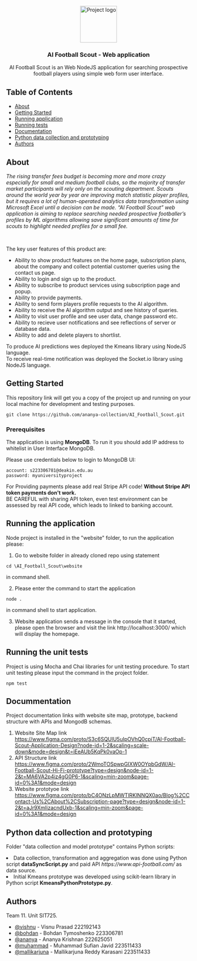 <p align="center">
 <img class="circle responsive-img" width=100px height=100px src="./website/views/images/project logo.jpg" alt="Project logo"></a>
</p>

<h3 align="center">AI Football Scout - Web application </h3>

<p align="center"> AI Football Scout is an Web NodeJS application for searching prospective football players using
simple web form user interface. 
    <br> 
</p>

## Table of Contents

- [About](#about)
- [Getting Started](#getting_started)
- [Running application](#run)
- [Running tests](#tests)
- [Documentation](#documentation)
- [Python data collection and prototyping](#python)
- [Authors](#authors)



## About <a name = "about"></a>

<i>The rising transfer fees budget is becoming more and more crazy especially for small and medium football clubs, so the majority of transfer market participants will rely only on the scouting department. Scouts around the world year by year are improving match statistic player profiles, but it requires a lot of human-operated analytics data transformation using Microsoft Excel until a decision can be made. “AI Football Scout” web application is aiming to replace searching needed prospective footballer’s profiles by ML algorithms allowing save significant amounts of time for scouts to highlight needed profiles for a small fee.</i>

<br>

The key user features of this product are:
<ul>
<li>Ability to show product features on the home page, subscription plans, about the company and collect potential customer queries using the contact us page. </li>
<li>Ability to login and sign up to the product. </li>
<li>Ability to subscribe to product services using subscription page and popup.</li>  
<li>Ability to provide payments. </li>
<li>Ability to send form players profile requests to the AI algorithm. </li>
<li>Ability to receive the AI algorithm output and see history of queries. </li>
<li>Ability to visit user profile and see user data, change password etc. </li>
<li>Ability to recieve user notifications and see reflections of server or database data. </li>
<li>Ability to add and delete players to shortlist.</li>
</ul>

To produce AI predictions wes deployed the Kmeans library using NodeJS language. <br>
To receive real-time notification was deployed the Socket.io library using NodeJS language. <br>

## Getting Started <a name = "getting_started"></a>

This repository link will get you a copy of the project up and running on your local machine for development and testing purposes.

```
git clone https://github.com/ananya-collection/AI_Football_Scout.git
```

### Prerequisites

The application is using <b>MongoDB</b>. To run it you should add IP address to whitelist in User Interface MongoDB.

Please use credentials below to login to MongoDB UI:
```
account: s223306781@deakin.edu.au
password: myuniversityproject
```

For Providing payments please add real Stripe API code! <b> Without Stripe API token payments don't work.</b> <br>
BE CAREFUL with sharing API token, even test environment can be assessed by real API code, which leads to linked to banking account.


## Running the application <a name = "run"></a>

Node project is installed in the "website" folder, to run the application please:

1. Go to website folder in already cloned repo using statement 
```
cd \AI_Football_Scout\website
```
in command shell.

2. Please enter the command to start the application
```
node . 
```  
in command shell to start application.

3. Website application sends a message in the console that it started, 
please open the browser and visit the link http://localhost:3000/ which will display the homepage. 


## Running the unit tests <a name = "tests"></a>

Project is using Mocha and Chai libraries for unit testing procedure. 
To start unit testing please input the command in the project folder. 

```
npm test
```

## Docummentation <a name = "documentation"></a>

Project documentation links with website site map, prototype, backend structure with APIs and MongodB schemas.

1. Website Site Map link https://www.figma.com/proto/S3c6SQUlU5uIpOVhQ0cpiT/AI-Football-Scout-Application-Design?node-id=1-2&scaling=scale-down&mode=design&t=iEeAUb5KqPk0vaOp-1
2. API Structure link https://www.figma.com/proto/2WmoTOSpwpGIXW0OYpbGdW/AI-Football-Scout-Hi-Fi-prototype?type=design&node-id=1-2&t=MA6VA2p4iz4gG0P6-1&scaling=min-zoom&page-id=0%3A1&mode=design
3. Website prototyoe link https://www.figma.com/proto/bC4ONzLpMWTlRKlNNQX0ao/Blog%2CContact-Us%2CAbout%2CSubscription-page?type=design&node-id=1-2&t=aJr9XmIizacndUxb-1&scaling=min-zoom&page-id=0%3A1&mode=design


## Python data collection and prototyping <a name = "python"></a>

Folder "data collection and model prototype" contains Python scripts:
<li>Data collection, transformation and aggregation was done using Python script <b>dataSyncScript.py</b>
and paid API <i>https://www.api-football.com/</i> as data source. </li>
<li>Initial Kmeans prototype was developed using scikit-learn library in Python script <b>KmeansPythonPrototype.py</b>.</li>

## Authors <a name = "authors"></a>

Team 11.  Unit SIT725.  
- [@vishnu](https://github.com/gokhanpicgeta) - Visnu Prasad 222192143
- [@bohdan](https://github.com/blaz2f) - Bohdan Tymoshenko 223306781
- [@ananya](https://github.com/ananya-collection) - Ananya Krishnan 222625051 
- [@muhammad](https://github.com/Sufian-code) - Muhammad Sufian Javid 223511433
- [@mallikarjuna](https://github.com/ArjunReddy2304) - Mallikarjuna Reddy Karasani 223511433









